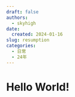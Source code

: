 ```yaml
---
draft: false 
authors:
  - skyhigh
date:
  created: 2024-01-16 
slug: resumption
categories:
  - 日常
  - 24年
---
```


# **Hello World!**



<!-- uptoc -->
